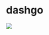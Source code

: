 # dashgo

<img src="https://user-images.githubusercontent.com/71099459/153712824-4f29da3c-e5da-43de-82bf-0c1ed55318ad.png" />
